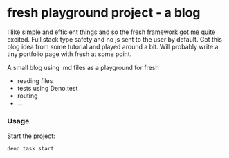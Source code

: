 # fresh playground project - a blog

I like simple and efficient things and so the fresh framework got me quite excited. Full stack type safety and no js sent to the user by default. Got this blog idea from some tutorial and played around a bit. Will probably write a tiny portfolio page with fresh at some point. 

A small blog using .md files as a playground for fresh

- reading files
- tests using Deno.test
- routing
- ...

### Usage

Start the project:

```
deno task start
```
